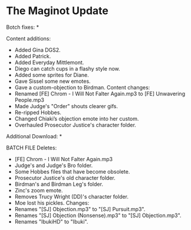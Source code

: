 # The Maginot Update

Botch fixes:
  * 
  
Content additions:
  * Added Gina DGS2.
  * Added Patrick.
  * Added Everyday Mittlemont.
  * Diego can catch cups in a flashy style now.
  * Added some sprites for Diane.
  * Gave Sissel some new emotes.
  * Gave a custom-objection to Birdman.
Content changes:
  * Renamed [FE] Chrom - I Will Not Falter Again.mp3 to [FE] Unwavering People.mp3
  * Made Judge's "Order" shouts clearer gifs.
  * Re-ripped Hobbes.
  * Changed Chiaki’s objection emote into her custom.
  * Overhauled Prosecutor Justice's character folder.


Additional Download:
  * 
 
BATCH FILE
Deletes:
  * [FE] Chrom - I Will Not Falter Again.mp3
  * Judge's and Judge's Bro folder.
  * Some Hobbes files that have become obsolete.
  * Prosecutor Justice's old character folder.
  * Birdman's and Birdman Leg's folder.
  * Zinc's zoom emote.
  * Removes Trucy Wright (DD)'s character folder.
  * Moe lost his pickles.
Changes:
  * Renames "[SJ] Objection.mp3" to "[SJ] Pursuit.mp3".
  * Renames "[SJ] Objection (Nonsense).mp3" to "[SJ] Objection.mp3".
  * Renames "IbukiHD" to "Ibuki".
